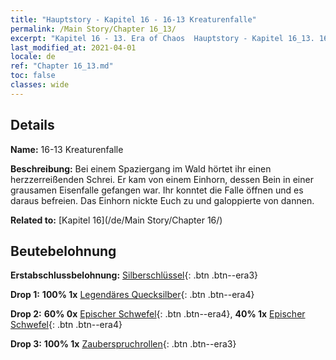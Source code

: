 ```yaml
---
title: "Hauptstory - Kapitel 16 - 16-13 Kreaturenfalle"
permalink: /Main Story/Chapter 16_13/
excerpt: "Kapitel 16 - 13. Era of Chaos  Hauptstory - Kapitel 16_13. 16-13 Kreaturenfalle"
last_modified_at: 2021-04-01
locale: de
ref: "Chapter 16_13.md"
toc: false
classes: wide
---
```


## Details

 **Name:** 16-13 Kreaturenfalle

 **Beschreibung:** Bei einem Spaziergang im Wald hörtet ihr einen herzzerreißenden Schrei. Er kam von einem Einhorn, dessen Bein in einer grausamen Eisenfalle gefangen war. Ihr konntet die Falle öffnen und es daraus befreien. Das Einhorn nickte Euch zu und galoppierte von dannen.

 **Related to:** [Kapitel 16](/de/Main Story/Chapter 16/)

## Beutebelohnung

 **Erstabschlussbelohnung:** [Silberschlüssel](/de/Items/con_693/){: .btn .btn--era3}

 **Drop 1:** **100% 1x** [Legendäres Quecksilber](/de/Items/mat_56/){: .btn .btn--era4}

 **Drop 2:** **60% 0x** [Epischer Schwefel](/de/Items/mat_50/){: .btn .btn--era4}, **40% 1x** [Epischer Schwefel](/de/Items/mat_50/){: .btn .btn--era4}

 **Drop 3:** **100% 1x** [Zauberspruchrollen](/de/Items/con_694/){: .btn .btn--era3}

